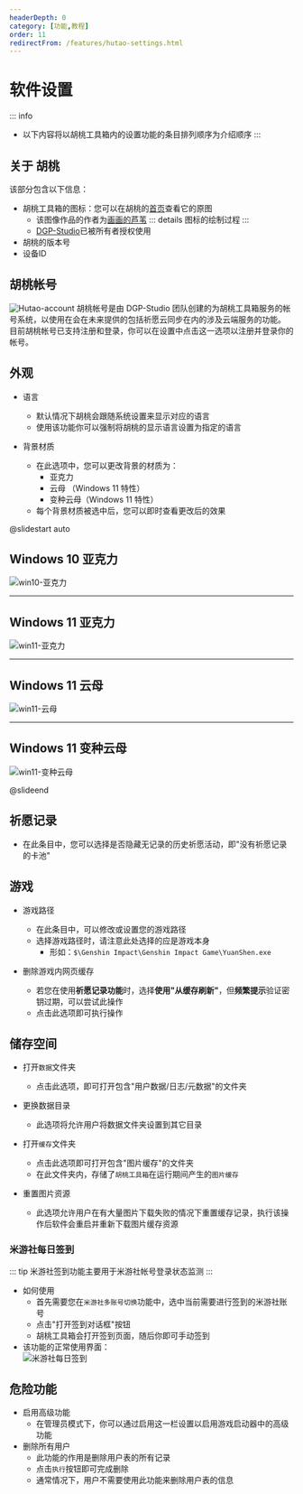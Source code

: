 ```yaml
---
headerDepth: 0
category: [功能,教程]
order: 11
redirectFrom: /features/hutao-settings.html
---
```


# 软件设置

::: info
- 以下内容将以胡桃工具箱内的设置功能的条目排列顺序为介绍顺序
:::

## 关于 胡桃
该部分包含以下信息：
- 胡桃工具箱的图标：您可以在胡桃的[首页](/)查看它的原图
    - 该图像作品的作者为[画画的芦苇](https://space.bilibili.com/274422134)
      ::: details 图标的绘制过程
      <BiliBili bvid="BV1UL411d7Py" />
      :::
    - [DGP-Studio](https://github.com/DGP-Studio)已被所有者授权使用
- 胡桃的版本号
- 设备ID

## 胡桃帐号 <Badge text="测试功能" type="info" />
![Hutao-account](https://img.alicdn.com/imgextra/i1/1797064093/O1CN01TUwTiE1g6dvNZZWy9_!!1797064093.png)
胡桃帐号是由 DGP-Studio 团队创建的为胡桃工具箱服务的帐号系统，以使用在会在未来提供的包括祈愿云同步在内的涉及云端服务的功能。
目前胡桃帐号已支持注册和登录，你可以在设置中点击这一选项以注册并登录你的帐号。

## 外观
- 语言
  - 默认情况下胡桃会跟随系统设置来显示对应的语言
  - 使用该功能你可以强制将胡桃的显示语言设置为指定的语言

- 背景材质
    - 在此选项中，您可以更改背景的材质为：
        - 亚克力
        - 云母 （Windows 11 特性）
        - 变种云母（Windows 11 特性）
    - 每个背景材质被选中后，您可以即时查看更改后的效果

@slidestart auto

## Windows 10 亚克力
![win10-亚克力](https://img.alicdn.com/imgextra/i1/1797064093/O1CN01B7nKOj1g6du9bj3Nw_!!1797064093.png)

---

## Windows 11 亚克力
![win11-亚克力](https://img.alicdn.com/imgextra/i1/1797064093/O1CN01MXJZE61g6dtvtITxC_!!1797064093.jpg)

---

## Windows 11 云母
![win11-云母](https://img.alicdn.com/imgextra/i4/1797064093/O1CN01aW0iV71g6du5WAz9w_!!1797064093.jpg)

---

## Windows 11 变种云母
![win11-变种云母](https://img.alicdn.com/imgextra/i3/1797064093/O1CN010BwmBI1g6du9bi7C0_!!1797064093.jpg)

@slideend

## 祈愿记录
- 在此条目中，您可以选择是否隐藏无记录的历史祈愿活动，即"没有祈愿记录的卡池"

## 游戏
- 游戏路径
    - 在此条目中，可以修改或设置您的游戏路径
    - 选择游戏路径时，请注意此处选择的应是游戏本身
      - 形如：`$\Genshin Impact\Genshin Impact Game\YuanShen.exe`
       
- 删除游戏内网页缓存
    - 若您在使用**祈愿记录功能**时，选择**使用"从缓存刷新"**，但**频繁提示**验证密钥过期，可以尝试此操作
    - 点击此选项即可执行操作

## 储存空间

- 打开`数据`文件夹  
    - 点击此选项，即可打开包含"用户数据/日志/元数据"的文件夹

- 更换数据目录
    - 此选项将允许用户将数据文件夹设置到其它目录

- 打开`缓存`文件夹  
    - 点击此选项即可打开包含"图片缓存"的文件夹
    - 在此文件夹内，存储了`胡桃工具箱`在运行期间产生的`图片缓存`

- 重置图片资源
  - 此选项允许用户在有大量图片下载失败的情况下重置缓存记录，执行该操作后软件会重启并重新下载图片缓存资源
          
### 米游社每日签到

::: tip
米游社签到功能主要用于米游社帐号登录状态监测
:::

- 如何使用
    - 首先需要您在`米游社多账号切换`功能中，选中当前需要进行签到的米游社账号
    - 点击"打开签到对话框"按钮
    - 胡桃工具箱会打开签到页面，随后你即可手动签到
- 该功能的正常使用界面：   
   ![米游社每日签到](https://img.alicdn.com/imgextra/i4/1797064093/O1CN01WCLbxe1g6duCXB6tc_!!1797064093.png)

## 危险功能
- 启用高级功能
    - 在管理员模式下，你可以通过启用这一栏设置以启用游戏启动器中的高级功能
- 删除所有用户
    - 此功能的作用是删除用户表的所有记录
    - 点击`执行`按钮即可完成删除
    - 通常情况下，用户不需要使用此功能来删除用户表的信息
          
